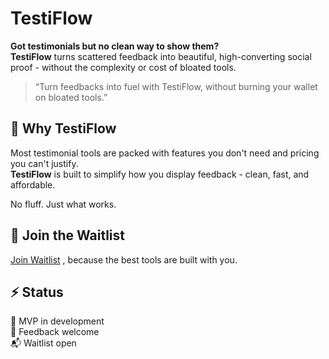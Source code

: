 # TestiFlow

**Got testimonials but no clean way to show them?**  
**TestiFlow** turns scattered feedback into beautiful, high-converting social proof - without the complexity or cost of bloated tools.

> “Turn feedbacks into fuel with TestiFlow, without burning your wallet on bloated tools.”


## 🌿 Why TestiFlow

Most testimonial tools are packed with features you don't need and pricing you can't justify.  
**TestiFlow** is built to simplify how you display feedback - clean, fast, and affordable.

No fluff. Just what works.

## 🤝 Join the Waitlist

[Join Waitlist](https://testiflow.vercel.app)
, because the best tools are built with you.


## ⚡ Status

🚧 MVP in development  
💬 Feedback welcome  
📬 Waitlist open
